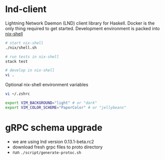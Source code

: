 # lnd-client

Lightning Network Daemon (LND) client library for Haskell. Docker is the only thing required to get started. Development environment is packed into [nix-shell](https://nixos.org/nixos/nix-pills/developing-with-nix-shell.html)

```bash
# start nix-shell
./nix/shell.sh

# run tests in nix-shell
stack test

# develop in nix-shell
vi .
```

Optional nix-shell environment variables

```bash
vi ~/.zshrc

export VIM_BACKGROUND="light" # or "dark"
export VIM_COLOR_SCHEME="PaperColor" # or "jellybeans"
```

# gRPC schema upgrade
- we are using lnd version 0.13.1-beta.rc2
- download fresh grpc files to proto directory
- run `./script/generate-protoc.sh`
